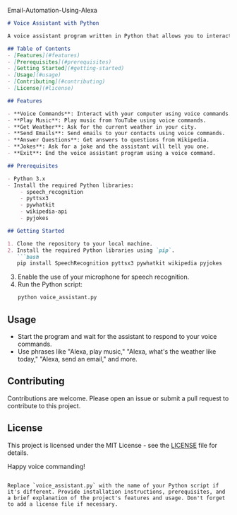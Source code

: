 Email-Automation-Using-Alexa

```markdown
# Voice Assistant with Python

A voice assistant program written in Python that allows you to interact with your computer using voice commands. This project uses various Python libraries to perform tasks such as playing music, providing weather information, sending emails, telling jokes, and answering questions from Wikipedia.

## Table of Contents
- [Features](#features)
- [Prerequisites](#prerequisites)
- [Getting Started](#getting-started)
- [Usage](#usage)
- [Contributing](#contributing)
- [License](#license)

## Features

- **Voice Commands**: Interact with your computer using voice commands.
- **Play Music**: Play music from YouTube using voice commands.
- **Get Weather**: Ask for the current weather in your city.
- **Send Emails**: Send emails to your contacts using voice commands.
- **Answer Questions**: Get answers to questions from Wikipedia.
- **Jokes**: Ask for a joke and the assistant will tell you one.
- **Exit**: End the voice assistant program using a voice command.

## Prerequisites

- Python 3.x
- Install the required Python libraries:
    - speech_recognition
    - pyttsx3
    - pywhatkit
    - wikipedia-api
    - pyjokes

## Getting Started

1. Clone the repository to your local machine.
2. Install the required Python libraries using `pip`.
   ```bash
   pip install SpeechRecognition pyttsx3 pywhatkit wikipedia pyjokes
   ```
3. Enable the use of your microphone for speech recognition.
4. Run the Python script:
   ```bash
   python voice_assistant.py
   ```

## Usage

- Start the program and wait for the assistant to respond to your voice commands.
- Use phrases like "Alexa, play music," "Alexa, what's the weather like today," "Alexa, send an email," and more.

## Contributing

Contributions are welcome. Please open an issue or submit a pull request to contribute to this project.

## License

This project is licensed under the MIT License - see the [LICENSE](LICENSE) file for details.

Happy voice commanding!
```

Replace `voice_assistant.py` with the name of your Python script if it's different. Provide installation instructions, prerequisites, and a brief explanation of the project's features and usage. Don't forget to add a license file if necessary.
